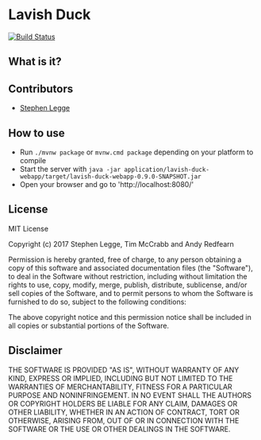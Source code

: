 # Lavish Duck

[![Build Status](https://travis-ci.org/ALeggeUp/lavish-duck.svg?branch=master)](https://travis-ci.org/ALeggeUp/lavish-duck)


What is it?
-----------



Contributors
------------

* [Stephen Legge](https://github.com/slegge)


How to use
----------

* Run `./mvnw package` or `mvnw.cmd package` depending on your platform to compile
* Start the server with `java -jar application/lavish-duck-webapp/target/lavish-duck-webapp-0.9.0-SNAPSHOT.jar`
* Open your browser and go to 'http://localhost:8080/'


License
-------

MIT License

Copyright (c) 2017 Stephen Legge, Tim McCrabb and Andy Redfearn

Permission is hereby granted, free of charge, to any person obtaining a copy
of this software and associated documentation files (the "Software"), to deal
in the Software without restriction, including without limitation the rights
to use, copy, modify, merge, publish, distribute, sublicense, and/or sell
copies of the Software, and to permit persons to whom the Software is
furnished to do so, subject to the following conditions:

The above copyright notice and this permission notice shall be included in all
copies or substantial portions of the Software.


Disclaimer
----------

THE SOFTWARE IS PROVIDED "AS IS", WITHOUT WARRANTY OF ANY KIND, EXPRESS OR
IMPLIED, INCLUDING BUT NOT LIMITED TO THE WARRANTIES OF MERCHANTABILITY,
FITNESS FOR A PARTICULAR PURPOSE AND NONINFRINGEMENT. IN NO EVENT SHALL THE
AUTHORS OR COPYRIGHT HOLDERS BE LIABLE FOR ANY CLAIM, DAMAGES OR OTHER
LIABILITY, WHETHER IN AN ACTION OF CONTRACT, TORT OR OTHERWISE, ARISING FROM,
OUT OF OR IN CONNECTION WITH THE SOFTWARE OR THE USE OR OTHER DEALINGS IN THE
SOFTWARE.
